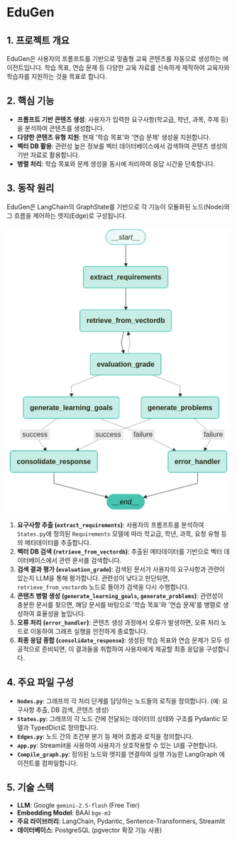 # EduGen

## 1. 프로젝트 개요

EduGen은 사용자의 프롬프트를 기반으로 맞춤형 교육 콘텐츠를 자동으로 생성하는 에이전트입니다. 학습 목표, 연습 문제 등 다양한 교육 자료를 신속하게 제작하여 교육자와 학습자를 지원하는 것을 목표로 합니다.

## 2. 핵심 기능

- **프롬프트 기반 콘텐츠 생성**: 사용자가 입력한 요구사항(학교급, 학년, 과목, 주제 등)을 분석하여 콘텐츠를 생성합니다.
- **다양한 콘텐츠 유형 지원**: 현재 '학습 목표'와 '연습 문제' 생성을 지원합니다.
- **벡터 DB 활용**: 관련성 높은 정보를 벡터 데이터베이스에서 검색하여 콘텐츠 생성의 기반 자료로 활용합니다.
- **병렬 처리**: 학습 목표와 문제 생성을 동시에 처리하여 응답 시간을 단축합니다.

## 3. 동작 원리

EduGen은 LangChain의 GraphState를 기반으로 각 기능이 모듈화된 노드(Node)와 그 흐름을 제어하는 엣지(Edge)로 구성됩니다.

![alt text](image.png)

1.  **요구사항 추출 (`extract_requirements`)**: 사용자의 프롬프트를 분석하여 `States.py`에 정의된 `Requirements` 모델에 따라 학교급, 학년, 과목, 요청 유형 등의 메타데이터를 추출합니다.
2.  **벡터 DB 검색 (`retrieve_from_vectordb`)**: 추출된 메타데이터를 기반으로 벡터 데이터베이스에서 관련 문서를 검색합니다.
3.  **검색 결과 평가 (`evaluation_grade`)**: 검색된 문서가 사용자의 요구사항과 관련이 있는지 LLM을 통해 평가합니다. 관련성이 낮다고 판단되면, `retrieve_from_vectordb` 노드로 돌아가 검색을 다시 수행합니다.
4.  **콘텐츠 병렬 생성 (`generate_learning_goals`, `generate_problems`)**: 관련성이 충분한 문서를 찾으면, 해당 문서를 바탕으로 '학습 목표'와 '연습 문제'를 병렬로 생성하여 효율성을 높입니다.
5.  **오류 처리 (`error_handler`)**: 콘텐츠 생성 과정에서 오류가 발생하면, 오류 처리 노드로 이동하여 그래프 실행을 안전하게 종료합니다.
6.  **최종 응답 종합 (`consolidate_response`)**: 생성된 학습 목표와 연습 문제가 모두 성공적으로 준비되면, 이 결과들을 취합하여 사용자에게 제공할 최종 응답을 구성합니다.

## 4. 주요 파일 구성

- **`Nodes.py`**: 그래프의 각 처리 단계를 담당하는 노드들의 로직을 정의합니다. (예: 요구사항 추출, DB 검색, 콘텐츠 생성)
- **`States.py`**: 그래프의 각 노드 간에 전달되는 데이터의 상태와 구조를 Pydantic 모델과 TypedDict로 정의합니다.
- **`Edges.py`**: 노드 간의 조건부 분기 등 제어 흐름과 로직을 정의합니다.
- **`app.py`**: Streamlit을 사용하여 사용자가 상호작용할 수 있는 UI를 구현합니다.
- **`Compile_graph.py`**: 정의된 노드와 엣지를 연결하여 실행 가능한 LangGraph 에이전트를 컴파일합니다.

## 5. 기술 스택

- **LLM**: Google `gemini-2.5-flash` (Free Tier)
- **Embedding Model**: BAAI `bge-m3`
- **주요 라이브러리**: LangChain, Pydantic, Sentence-Transformers, Streamlit
- **데이터베이스**: PostgreSQL (pgvector 확장 기능 사용)
